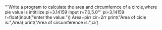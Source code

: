'''Write a program to calculate the area and circumfernce of a circle,where pie value is intitilize pi=3.14159
   Input r=7.0,5.0'''
pi=3.14159
r=float(input("enter the value:"))
Area=pi*r*r
cir=2*r*r
print("Area of cicle is:",Area)
print("Area of circumference is:",cir)


